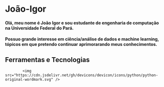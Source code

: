 # João-Igor

#### Olá, meu nome é João Igor e sou estudante de engenharia de computação na Universidade Federal do Pará.

#### Possuo grande interesse em ciência/análise de dados e machine learning, tópicos em que pretendo continuar aprimorarando meus conhecimentos.

## Ferramentas e Tecnologias


            <img src="https://cdn.jsdelivr.net/gh/devicons/devicon/icons/python/python-original-wordmark.svg" />
          

          
